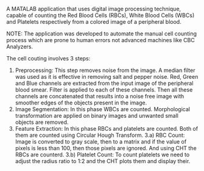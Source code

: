 A MATALAB application that uses digital image processing technique, capable of counting the Red Blood
Cells (RBCs), White Blood Cells (WBCs) and Platelets respectively from a colored image of a peripheral blood.

NOTE: The application was developed to automate the manual cell counting process which are prone to human errors not advanced machines like CBC Analyzers. 


The cell couting involves 3 steps: 
1. Preprocessing: This step removes noise from the image. A median filter was used as it is effective in removing salt and pepper noise.
   Red, Green and Blue channels are extracted from the input image of the peripheral blood smear. Filter is applied to each of these channels. Then all these channels are 
   concatenated that results into a noise free image with smoother edges of the objects present in the image. 
2. Image Segmentation: In this phase WBCs are counted. Morphological transformation are applied on binary images and unwanted small objects are removed.  
3. Feature Extraction: In this phase RBCs and platelets are counted. Both of them are counted using Circular Hough Transform. 
   3.a) RBC Count: Image is converted to gray scale, then to a matrix and if the value of pixels is less than 100, then those pixels are ignored. And using CHT the RBCs are               counterd.
   3.b) Platelet Count: To count platelets we need to adjust the radius ratio to 1:2 and the CHT plots them and display their. 
   
